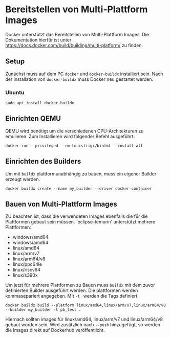 # Bereitstellen von Multi-Plattform Images
Docker unterstützt das Bereitstellen von Multi-Plattform Images.
Die Dokumentation hierfür ist unter https://docs.docker.com/build/building/multi-platform/ zu finden.

## Setup
Zunächst muss auf dem PC `docker` und `docker-buildx` installiert sein. Nach der installation von `docker-buildx` muss Docker neu gestartet werden.
### Ubuntu
`sudo apt install docker-buildx`

## Einrichten QEMU
QEMU wird benötigt um die verschiedenen CPU-Architekturen zu emulieren.
Zum Installieren wird folgender Befehl ausgeführt:

`docker run --privileged --rm tonistiigi/binfmt --install all`

## Einrichten des Builders
Um mit `buildx` plattformunabhängig zu bauen, muss ein eigener Builder erzeugt werden.

`docker buildx create --name my_builder --driver docker-container`

## Bauen von Multi-Plattform Images
ZU beachten ist, dass die verwendeten Images ebenfalls die für die Plattformen gebaut sein müssen. `eclipse-temurin' unterstützt mehrere Plattformen:
- windows/amd64
- windows/amd64
- linux/amd64
- linux/arm/v7
- linux/arm64/v8
- linux/ppc64le
- linux/riscv64
- linux/s390x

Um jetzt für mehrere Plattformen zu Bauen muss `buildx` mit dem zuvor definierten Builder ausgeführt werden. Die plattformen werden kommasepariert angegeben. Mit `-t ` werden die Tags definiert.

`docker buildx build --platform linux/amd64,linux/arm/v7,linux/arm64/v8 --builder my_builder -t pb_test .`

Hiernach sollten images für linux/amd64, linux/arm/v7 und linux/arm64/v8 gebaut worden sein. Wird zusätzlich nach `--push` hinzugefügt, so werden die Images direkt auf Dockerhub veröffentlicht.